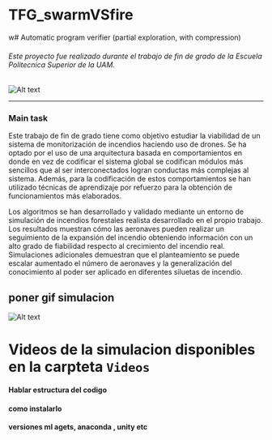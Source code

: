 # TFG_swarmVSfire
w# Automatic program verifier (partial exploration, with compression)


###### Este proyecto fue realizado durante el trabajo de fin de grado de la Escuela Politecnica Superior de la UAM.
![Alt text](https://www.uam.es/EPS/imagen/1242659838616/logo2.jpg)
___


### Main task

Este trabajo de fin de grado tiene como objetivo estudiar la viabilidad de un sistema de monitorización de incendios haciendo uso de drones. Se ha optado por el uso de una arquitectura basada en comportamientos en donde en vez de codificar el sistema global se codifican módulos más sencillos que al ser interconectados logran conductas más complejas al sistema. Además, para la codificación de estos comportamientos se han utilizado técnicas de aprendizaje por refuerzo para la obtención de funcionamientos más elaborados.

Los algoritmos se han desarrollado y validado mediante un entorno de simulación de incendios forestales realista desarrollado en el propio trabajo. Los resultados muestran cómo las aeronaves pueden realizar un seguimiento de la expansión del incendio obteniendo información con un alto grado de fiabilidad respecto al crecimiento del incendio real. Simulaciones adicionales demuestran que el planteamiento se puede escalar aumentado el número de aeronaves y la generalización del conocimiento al poder ser aplicado en diferentes siluetas de incendio.


## poner gif simulacion
![Alt text](https://media.giphy.com/media/l41lUJ1YoZB1lHVPG/giphy.gif)

# Videos de la simulacion disponibles en la carpteta `Videos`

#### Hablar estructura del codigo

#### como instalarlo
#### versiones ml agets, anaconda , unity etc
